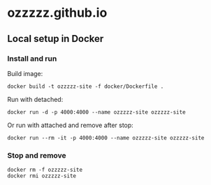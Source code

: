 # ozzzzz.github.io

## Local setup in Docker

### Install and run

Build image:

```
docker build -t ozzzzz-site -f docker/Dockerfile .
```

Run with detached:

```
docker run -d -p 4000:4000 --name ozzzzz-site ozzzzz-site
```

Or run with attached and remove after stop:

```
docker run --rm -it -p 4000:4000 --name ozzzzz-site ozzzzz-site
```

### Stop and remove

```
docker rm -f ozzzzz-site
docker rmi ozzzzz-site
```
